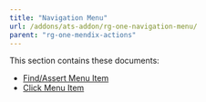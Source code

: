 ```yaml
---
title: "Navigation Menu"
url: /addons/ats-addon/rg-one-navigation-menu/
parent: "rg-one-mendix-actions"
---
```


This section contains these documents:

* [Find/Assert Menu Item](rg-one-findassert-menu-item)
* [Click Menu Item](rg-one-click-menu-item)
